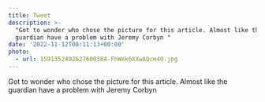 ```yaml
---
title: Tweet
description: >-
  "Got to wonder who chose the picture for this article. Almost like the
  guardian have a problem with Jeremy Corbyn "
date: '2022-11-12T08:11:13+00:00'
photo:
  - url: 1591352402627600384-FhWek6XXwAQcm4O.jpg
---
```

Got to wonder who chose the picture for this article. Almost like the guardian have a problem with Jeremy Corbyn 
